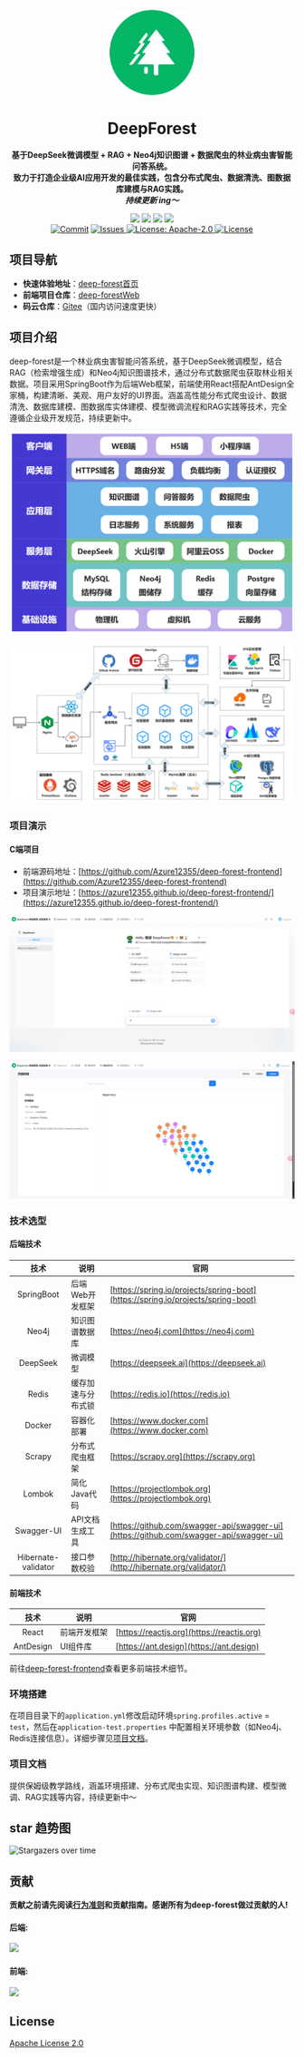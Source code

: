 
<p align="center">
    <a href="" target="_blank">
      <img src="./doc/icon.png" width="150" />
    </a>
</p>

<h1 align="center">DeepForest</h1>
<p align="center">
  <strong>基于DeepSeek微调模型 + RAG + Neo4j知识图谱 + 数据爬虫的林业病虫害智能问答系统。
    <br>致力于打造企业级AI应用开发的最佳实践，包含分布式爬虫、数据清洗、图数据库建模与RAG实践。
    <br><em>持续更新 ing～</em>
  </strong>
</p>

<div align="center">
    <a href="https://www.weilanx.com"><img src="https://img.shields.io/badge/个人网站-蔚蓝-blue.svg?style=plasticr"></a>
    <a href="https://github.com/Azure12355/deep-forest"><img src="https://img.shields.io/badge/github-项目地址-yellow.svg?style=plasticr"></a>
    <a href="https://gitee.com/Azure12355/deep-forest"><img src="https://img.shields.io/badge/码云-项目地址-orange.svg?style=plasticr"></a>
    <a href="https://github.com/Azure12355/deep-forest-frontend"><img src="https://img.shields.io/badge/前端-项目地址-blueviolet.svg?style=plasticr"></a>
    <a href="https://github.com/Azure12355/deep-forest/commits" target="_blank"><br>
    <a href="https://github.com/Azure12355/deep-forestWeb/actions/workflows/deploy.yml" target="_blank"></a>
    <a href="https://github.com/Azure12355/deep-forest/commits" target="_blank">
        <img alt="Commit" src="https://img.shields.io/github/commit-activity/m/Azure12355/deep-forest"></a>
    <a href="https://github.com/Azure12355/deep-forest/issues" target="_blank">
        <img alt="Issues" src="https://img.shields.io/github/issues/Azure12355/deep-forest">
    </a> 
    <a href="https://github.com/Azure12355/deep-forest/blob/master/LICENSE" target="_blank">
        <img alt="License: Apache-2.0" src="https://img.shields.io/badge/License-Apache--2.0-blue.svg">
    </a> 
    <a href="https://github.com/Azure12355/deep-forest/stargazers" target="_blank">
        <img alt="License" src="https://img.shields.io/github/stars/Azure12355/deep-forest.svg?style=social">
    </a> 
</div>

## 项目导航

- **快速体验地址**：[deep-forest首页](https://azure12355.github.io/deep-forest-frontend/)
- **前端项目仓库**：[deep-forestWeb](https://github.com/Azure12355/deep-forest-frontend)
- **码云仓库**：[Gitee](https://gitee.com/Azure12355/deep-forest)（国内访问速度更快）

## 项目介绍

deep-forest是一个林业病虫害智能问答系统，基于DeepSeek微调模型，结合RAG（检索增强生成）和Neo4j知识图谱技术，通过分布式数据爬虫获取林业相关数据。项目采用SpringBoot作为后端Web框架，前端使用React搭配AntDesign全家桶，构建清晰、美观、用户友好的UI界面。涵盖高性能分布式爬虫设计、数据清洗、数据库建模、图数据库实体建模、模型微调流程和RAG实践等技术，完全遵循企业级开发规范，持续更新中。

![p92nKne.png](./doc/项目架构图.png)

![p92nKne.png](./doc/系统拓扑图.png)

### 项目演示

#### C端项目

- 前端源码地址：[https://github.com/Azure12355/deep-forest-frontend](https://github.com/Azure12355/deep-forest-frontend)
- 项目演示地址：[https://azure12355.github.io/deep-forest-frontend/](https://azure12355.github.io/deep-forest-frontend/)

![p92nKne.png](./doc/智能问答界面.png)

![p92nKne.png](./doc/知识图谱界面.png)

### 技术选型

#### 后端技术

|         技术          | 说明        | 官网                                                                                     |
|:-------------------:|-----------|----------------------------------------------------------------------------------------|
|     SpringBoot      | 后端Web开发框架 | [https://spring.io/projects/spring-boot](https://spring.io/projects/spring-boot)       |
|        Neo4j        | 知识图谱数据库   | [https://neo4j.com](https://neo4j.com)                                                 |
|      DeepSeek       | 微调模型      | [https://deepseek.ai](https://deepseek.ai)                                             |
|        Redis        | 缓存加速与分布式锁 | [https://redis.io](https://redis.io)                                                   |
|       Docker        | 容器化部署     | [https://www.docker.com](https://www.docker.com)                                       |
|       Scrapy        | 分布式爬虫框架   | [https://scrapy.org](https://scrapy.org)                                               |
|       Lombok        | 简化Java代码  | [https://projectlombok.org](https://projectlombok.org)                                 |
|     Swagger-UI      | API文档生成工具 | [https://github.com/swagger-api/swagger-ui](https://github.com/swagger-api/swagger-ui) |
| Hibernate-validator | 接口参数校验    | [http://hibernate.org/validator/](http://hibernate.org/validator/)                     |

#### 前端技术

|    技术     | 说明     | 官网                                         |
|:---------:|--------|--------------------------------------------|
|   React   | 前端开发框架 | [https://reactjs.org](https://reactjs.org) |
| AntDesign | UI组件库  | [https://ant.design](https://ant.design)   |

前往[deep-forest-frontend](https://github.com/Azure12355/deep-forest-frontend)查看更多前端技术细节。

### 环境搭建

在项目目录下的`application.yml`修改启动环境`spring.profiles.active` = `test`，然后在`application-test.properties`
中配置相关环境参数（如Neo4j、Redis连接信息）。详细步骤见[项目文档](https://www.yuque.com/Azure12355/deep-forest)。

### 项目文档

提供保姆级教学路线，涵盖环境搭建、分布式爬虫实现、知识图谱构建、模型微调、RAG实践等内容，持续更新中～

## star 趋势图

![Stargazers over time](https://starchart.cc/Azure12355/deep-forest.svg)

## 贡献

**贡献之前请先阅读[行为准则](CODE_OF_CONDUCT.md)和贡献指南。感谢所有为deep-forest做过贡献的人!**

#### 后端:

<a href="https://github.com/Azure12355/deep-forest/graphs/contributors">
  <img src="https://contrib.rocks/image?repo=Azure12355/deep-forest" />
</a>  

#### 前端:

<a href="https://github.com/Azure12355/deep-forest/graphs/contributors">
  <img src="https://contrib.rocks/image?repo=Azure12355/deep-forest" />
</a>  

## License

[Apache License 2.0](./LICENSE)
